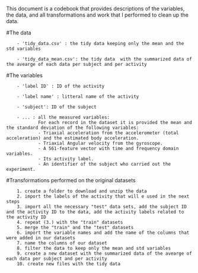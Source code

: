 


This document is a codebook that provides descriptions of the variables, the data, and all transformations and work that I performed to clean up the data.



#The data
        
        - 'tidy_data.csv' : the tidy data keeping only the mean and the std variables
        
        - 'tidy_data_mean.csv': the tidy data  with the summarized data of the avearge of each data per subject and per activity


#The variables


        - 'label ID' : ID of the activity
        
        - 'label name' : litteral name of the activity
        
        - 'subject': ID of the subject
        
        - ... : all the measured variables:
                For each record in the dataset it is provided the mean and the standard deviation of the following variables:
                - Triaxial acceleration from the accelerometer (total acceleration) and the estimated body acceleration.
                - Triaxial Angular velocity from the gyroscope.
                - A 561-feature vector with time and frequency domain variables.
                - Its activity label.
                - An identifier of the subject who carried out the experiment. 




#Transformations performed on the original datasets

        1. create a folder to download and unzip the data
        2. import the labels of the activity that will e used in the next steps
        3. import all the necessary "test" data sets, add the subject ID and the activity ID to the data, add the activity labels related to the activity ID 
        4. repeat (3.) with the "train" datasets
        5. merge the "train" and the "test" datasets
        6. import the variable names and add the name of the columns that were added in our datasets
        7. name the columns of our dataset
        8. filter the data to keep only the mean and std variables
        9. create a new dataset with the summarized data of the avearge of each data per subject and per activity
        10. create new files with the tidy data